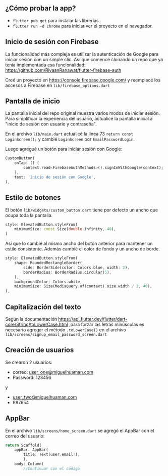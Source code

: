 ## ¿Cómo probar la app?
- `flutter pub get` para instalar las librerías.
- `flutter run -d chrome` para iniciar ver el proyecto en el navegador.

## Inicio de sesión con Firebase
La funcionalidad más compleja es utilizar la autenticación de Google para iniciar sesión con un simple clic. Así que comencé clonando un repo que ya tenía implementada esa funcionalidad: https://github.com/RivaanRanawat/flutter-firebase-auth

Creé un proyecto en https://console.firebase.google.com/ y reemplacé los accesos a Firebase en `lib/firebase_options.dart`

## Pantalla de inicio
La pantalla inicial del repo original muestra varios modos de iniciar sesión. Para simplificar la experiencia del usuario, actualicé la pantalla inicial a "inicio de sesión con usuario y contraseña". 

En el archivo `lib/main.dart` actualicé la línea 73 `return const LoginScreen();` y cambié `LoginScreen` por `EmailPasswordLogin`.

Luego agregué un botón para iniciar sesión con Google:

```dart
CustomButton(
    onTap: () {
        context.read<FirebaseAuthMethods>().signInWithGoogle(context);
    },
    text: 'Inicio de sesión con Google',
),
```

## Estilo de botones
El botón `lib/widgets/custom_button.dart` tiene por defecto un ancho que ocupa toda la pantalla.

```dart
style: ElevatedButton.styleFrom(
    minimumSize: const Size(double.infinity, 40),
)
```

Así que lo cambié al mismo ancho del botón anterior para mantener un estilo consistente. Además cambié el color de fondo y un ancho de borde.

```dart
style: ElevatedButton.styleFrom(
    shape: RoundedRectangleBorder(
        side: BorderSide(color: Colors.blue, width: 2),
        borderRadius: BorderRadius.circular(5),
    ),
    backgroundColor: Colors.white,
    minimumSize: Size(MediaQuery.of(context).size.width / 2, 40),
),
```

## Capitalización del texto

Según la documentación https://api.flutter.dev/flutter/dart-core/String/toLowerCase.html ,para forzar las letras minúsculas es necesario agregar el método `.toLowerCase()` en el archivo `lib/screens/signup_email_password_screen.dart`

## Creación de usuarios

Se crearon 2 usuarios:

- correo: user_one@miguelhuaman.com
- Password: 123456

y 

- user_two@miguelhuaman.com
- 987654

## AppBar

En el archivo `lib/screens/home_screen.dart` se agregó el AppBar con el correo del usuario:

```dart
return Scaffold(
    appBar: AppBar(
        title: Text(user.email!),
        ),
    body: Column(
        //Continuar con el código
```

